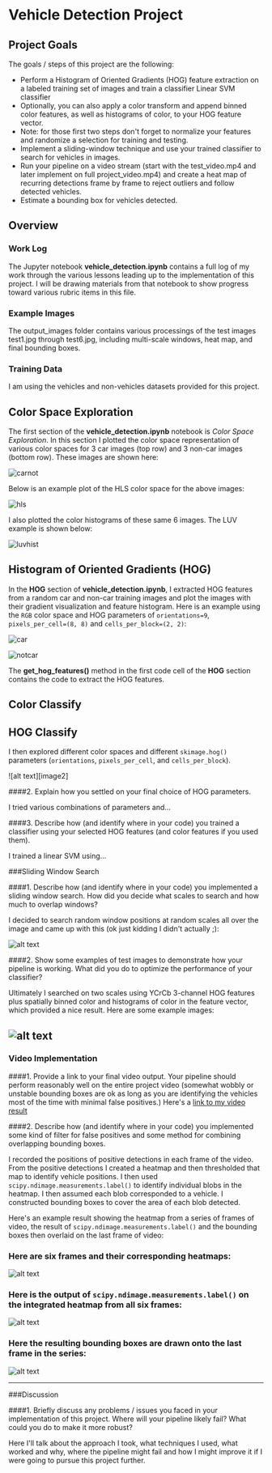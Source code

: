 # Vehicle Detection Project

## Project Goals

The goals / steps of this project are the following:

* Perform a Histogram of Oriented Gradients (HOG) feature extraction on a labeled training set of images and train a classifier Linear SVM classifier
* Optionally, you can also apply a color transform and append binned color features, as well as histograms of color, to your HOG feature vector. 
* Note: for those first two steps don't forget to normalize your features and randomize a selection for training and testing.
* Implement a sliding-window technique and use your trained classifier to search for vehicles in images.
* Run your pipeline on a video stream (start with the test_video.mp4 and later implement on full project_video.mp4) and create a heat map of recurring detections frame by frame to reject outliers and follow detected vehicles.
* Estimate a bounding box for vehicles detected.

[//]: # (Image References)
[car]: ./examples/car.png
[notcar]: ./examples/notcar.png
[hls]: ./examples/hls.png
[carnot]: ./examples/cars_and_notcars.png
[luvhist]: ./examples/luvhist.png
[image3]: ./examples/sliding_windows.jpg
[image4]: ./examples/sliding_window.jpg
[image5]: ./examples/bboxes_and_heat.png
[image6]: ./examples/labels_map.png
[image7]: ./examples/output_bboxes.png
[video1]: ./project_video.mp4

## Overview

### Work Log

The Jupyter notebook **vehicle_detection.ipynb** contains a full log of my work through the various lessons leading up to the implementation of this project.  I will be drawing materials from that notebook to show progress toward various rubric items in this file.

### Example Images

The output_images folder contains various processings of the test images test1.jpg through test6.jpg, including multi-scale windows, heat map, and final bounding boxes.

### Training Data

I am using the vehicles and non-vehicles datasets provided for this project.

## Color Space Exploration

The first section of the **vehicle_detection.ipynb** notebook is *Color Space Exploration*. In this section I plotted the color space representation of various color spaces for 3 car images (top row) and 3 non-car images (bottom row).  These images are shown here:

![carnot][carnot]

Below is an example plot of the HLS color space for the above images:

![hls][hls]

I also plotted the color histograms of these same 6 images.  The LUV example is shown below:

![luvhist][luvhist]

## Histogram of Oriented Gradients (HOG)

In the **HOG** section of **vehicle_detection.ipynb**, I extracted HOG features from a random car and non-car training images and plot the images with their gradient visualization and feature histogram.  Here is an example using the `RGB` color space and HOG parameters of `orientations=9`, `pixels_per_cell=(8, 8)` and `cells_per_block=(2, 2)`:

![car][car]

![notcar][notcar]

The **get_hog_features()** method in the first code cell of the **HOG** section contains the code to extract the HOG features.

## Color Classify

## HOG Classify

I then explored different color spaces and different `skimage.hog()` parameters (`orientations`, `pixels_per_cell`, and `cells_per_block`).  



![alt text][image2]

####2. Explain how you settled on your final choice of HOG parameters.

I tried various combinations of parameters and...

####3. Describe how (and identify where in your code) you trained a classifier using your selected HOG features (and color features if you used them).

I trained a linear SVM using...

###Sliding Window Search

####1. Describe how (and identify where in your code) you implemented a sliding window search.  How did you decide what scales to search and how much to overlap windows?

I decided to search random window positions at random scales all over the image and came up with this (ok just kidding I didn't actually ;):

![alt text][image3]

####2. Show some examples of test images to demonstrate how your pipeline is working.  What did you do to optimize the performance of your classifier?

Ultimately I searched on two scales using YCrCb 3-channel HOG features plus spatially binned color and histograms of color in the feature vector, which provided a nice result.  Here are some example images:

![alt text][image4]
---

### Video Implementation

####1. Provide a link to your final video output.  Your pipeline should perform reasonably well on the entire project video (somewhat wobbly or unstable bounding boxes are ok as long as you are identifying the vehicles most of the time with minimal false positives.)
Here's a [link to my video result](./project_video.mp4)


####2. Describe how (and identify where in your code) you implemented some kind of filter for false positives and some method for combining overlapping bounding boxes.

I recorded the positions of positive detections in each frame of the video.  From the positive detections I created a heatmap and then thresholded that map to identify vehicle positions.  I then used `scipy.ndimage.measurements.label()` to identify individual blobs in the heatmap.  I then assumed each blob corresponded to a vehicle.  I constructed bounding boxes to cover the area of each blob detected.  

Here's an example result showing the heatmap from a series of frames of video, the result of `scipy.ndimage.measurements.label()` and the bounding boxes then overlaid on the last frame of video:

### Here are six frames and their corresponding heatmaps:

![alt text][image5]

### Here is the output of `scipy.ndimage.measurements.label()` on the integrated heatmap from all six frames:
![alt text][image6]

### Here the resulting bounding boxes are drawn onto the last frame in the series:
![alt text][image7]



---

###Discussion

####1. Briefly discuss any problems / issues you faced in your implementation of this project.  Where will your pipeline likely fail?  What could you do to make it more robust?

Here I'll talk about the approach I took, what techniques I used, what worked and why, where the pipeline might fail and how I might improve it if I were going to pursue this project further.  

